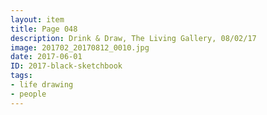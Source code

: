 ```yaml
---
layout: item
title: Page 048
description: Drink & Draw, The Living Gallery, 08/02/17
image: 201702_20170812_0010.jpg
date: 2017-06-01
ID: 2017-black-sketchbook
tags: 
- life drawing 
- people
---
```

